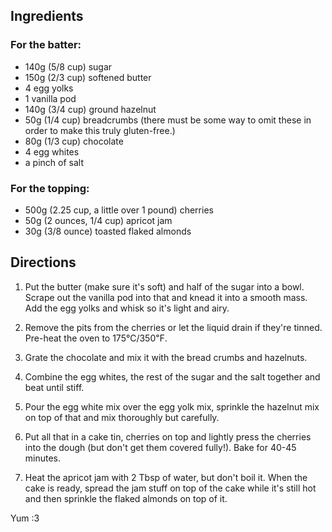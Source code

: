 <div id="wikitext">

<span id="ingredients"></span>

Ingredients
-----------

### For the batter:

-   140g (5/8 cup) sugar
-   150g (2/3 cup) softened butter
-   4 egg yolks
-   1 vanilla pod
-   140g (3/4 cup) ground hazelnut
-   50g (1/4 cup) breadcrumbs (there must be some way to omit these in
    order to make this truly gluten-free.)
-   80g (1/3 cup) chocolate
-   4 egg whites
-   a pinch of salt

<div class="vspace">

</div>

### For the topping:

-   500g (2.25 cup, a little over 1 pound) cherries
-   50g (2 ounces, 1/4 cup) apricot jam
-   30g (3/8 ounce) toasted flaked almonds

<span id="directions"></span>

Directions
----------

1.  Put the butter (make sure it's soft) and half of the sugar into a
    bowl. Scrape out the vanilla pod into that and knead it into a
    smooth mass. Add the egg yolks and whisk so it's light and airy.
    <div class="vspace">

    </div>

2.  Remove the pits from the cherries or let the liquid drain if they're
    tinned. Pre-heat the oven to 175℃/350℉.
    <div class="vspace">

    </div>

3.  Grate the chocolate and mix it with the bread crumbs and hazelnuts.
    <div class="vspace">

    </div>

4.  Combine the egg whites, the rest of the sugar and the salt together
    and beat until stiff.
    <div class="vspace">

    </div>

5.  Pour the egg white mix over the egg yolk mix, sprinkle the hazelnut
    mix on top of that and mix thoroughly but carefully.
    <div class="vspace">

    </div>

6.  Put all that in a cake tin, cherries on top and lightly press the
    cherries into the dough (but don't get them covered fully!). Bake
    for 40-45 minutes.
    <div class="vspace">

    </div>

7.  Heat the apricot jam with 2 Tbsp of water, but don't boil it. When
    the cake is ready, spread the jam stuff on top of the cake while
    it's still hot and then sprinkle the flaked almonds on top of it.

Yum :3

</div>
